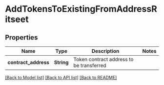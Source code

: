 # AddTokensToExistingFromAddressRitseet

## Properties

Name | Type | Description | Notes
------------ | ------------- | ------------- | -------------
**contract_address** | **String** | Token contract address to be transferred | 

[[Back to Model list]](../README.md#documentation-for-models) [[Back to API list]](../README.md#documentation-for-api-endpoints) [[Back to README]](../README.md)


